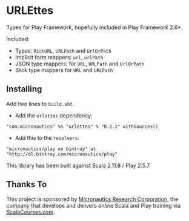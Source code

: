 # URLEttes

Types for Play Framework, hopefully included in Play Framework 2.6+.

Included:
* Types: `RichURL`, `URLPath` and `UrlOrPath`
* Implicit form mappers: `url`, `urlPath`
* JSON type mappers: for `URL`, `URLPath` and `UrlOrPath`
* Slick type mappers for `URL` and `URLPath`

## Installing ##

Add two lines to `build.sbt`.

 * Add the `urlettes` dependency:
````
"com.micronautics" %% "urlettes" % "0.1.1" withSources()
````

 * Add this to the `resolvers`:
````
"micronautics/play on bintray" at "http://dl.bintray.com/micronautics/play"
````

This library has been built against Scala 2.11.8 / Play 2.5.7.

## Thanks To

This project is sponsored by [Micronautics Research Corporation](http://www.micronauticsresearch.com/),
the company that develops and delivers online Scala and Play training via [ScalaCourses.com](http://www.ScalaCourses.com).
